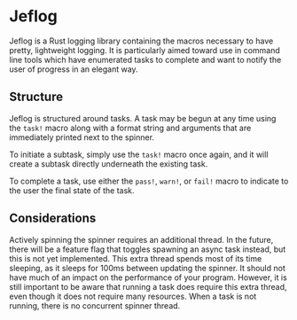# Jeflog

Jeflog is a Rust logging library containing the macros necessary to have pretty, lightweight logging. It is particularly aimed toward use in command line tools which have enumerated tasks to complete and want to notify the user of progress in an elegant way.

## Structure

Jeflog is structured around tasks. A task may be begun at any time using the `task!` macro along with a format string and arguments that are immediately printed next to the spinner.

To initiate a subtask, simply use the `task!` macro once again, and it will create a subtask directly underneath the existing task.

To complete a task, use either the `pass!`, `warn!`, or `fail!` macro to indicate to the user the final state of the task. 

## Considerations

Actively spinning the spinner requires an additional thread. In the future, there will be a feature flag that toggles spawning an async task instead, but this is not yet implemented. This extra thread spends most of its time sleeping, as it sleeps for 100ms between updating the spinner. It should not have much of an impact on the performance of your program. However, it is still important to be aware that running a task does require this extra thread, even though it does not require many resources. When a task is not running, there is no concurrent spinner thread.
